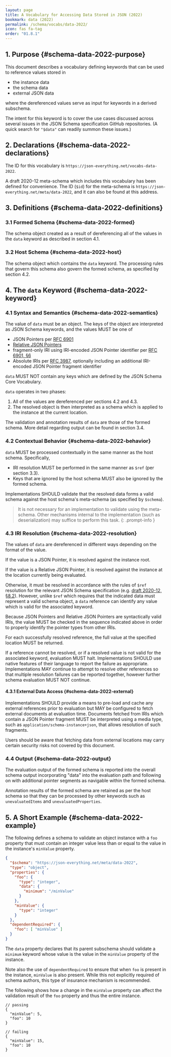 ```yaml
---
layout: page
title: A Vocabulary for Accessing Data Stored in JSON (2022)
bookmark: data (2022)
permalink: /schema/vocabs/data-2022/
icon: fas fa-tag
order: "01.8.1"
---
```

## 1. Purpose {#schema-data-2022-purpose}

This document describes a vocabulary defining keywords that can be used to reference values stored in

- the instance data
- the schema data
- external JSON data

where the dereferenced values serve as input for keywords in a derived subschema.

The intent for this keyword is to cover the use cases discussed across several issues in the JSON Schema specification GitHub repositories.  (A quick search for `"$data"` can readily summon these issues.)

## 2. Declarations {#schema-data-2022-declarations}

The ID for this vocabulary is `https://json-everything.net/vocabs-data-2022`.

A draft 2020-12 meta-schema which includes this vocabulary has been defined for convenience.  The ID (`$id`) for the meta-schema is `https://json-everything.net/meta/data-2022`, and it can also be found at this address.

## 3. Definitions {#schema-data-2022-definitions}

### 3.1 Formed Schema {#schema-data-2022-formed}

The schema object created as a result of dereferencing all of the values in the `data` keyword as described in section 4.1.

### 3.2 Host Schema {#schema-data-2022-host}

The schema object which contains the `data` keyword.  The processing rules that govern this schema also govern the formed schema, as specified by section 4.2.

## 4. The `data` Keyword {#schema-data-2022-keyword}

### 4.1 Syntax and Semantics {#schema-data-2022-semantics}

The value of `data` must be an object.  The keys of the object are interpreted as JSON Schema keywords, and the values MUST be one of

- JSON Pointers per [RFC 6901](https://www.rfc-editor.org/rfc/rfc6901) 
- [Relative JSON Pointers](https://json-schema.org/draft/2019-09/relative-json-pointer.html)
- fragment-only IRI using IRI-encoded JSON Pointer identifier per [RFC 6901, §6](https://www.rfc-editor.org/rfc/rfc6901#section-6)
- Absolute IRIs per [RFC 3987](https://datatracker.ietf.org/doc/html/rfc3987), optionally including an additional IRI-encoded JSON Pointer fragment identifier

`data` MUST NOT contain any keys which are defined by the JSON Schema Core Vocabulary.

`data` operates in two phases:

1. All of the values are dereferenced per sections 4.2 and 4.3.
2. The resolved object is then interpreted as a schema which is applied to the instance at the current location.

The validation and annotation results of `data` are those of the formed schema.  More detail regarding output can be found in section 3.4.

### 4.2 Contextual Behavior {#schema-data-2022-behavior}

`data` MUST be processed contextually in the same manner as the host schema.  Specifically,

- IRI resolution MUST be performed in the same manner as `$ref` (per section 3.3).
- Keys that are ignored by the host schema MUST also be ignored by the formed schema.

Implementations SHOULD validate that the resolved data forms a valid schema against the host schema's meta-schema (as specified by `$schema`).

> It is not necessary for an implementation to validate using the meta-schema.  Other mechanisms internal to the implementation (such as deserialization) may suffice to perform this task.
{: .prompt-info }

### 4.3 IRI Resolution {#schema-data-2022-resolution}

The values of `data` are dereferenced in different ways depending on the format of the value.

If the value is a JSON Pointer, it is resolved against the instance root.

If the value is a Relative JSON Pointer, it is resolved against the instance at the location currently being evaluated.

Otherwise, it must be resolved in accordance with the rules of `$ref` resolution for the relevant JSON Schema specification (e.g. [draft 2020-12, §8.2](https://json-schema.org/draft/2020-12/json-schema-core.html#name-base-uri-anchors-and-derefe)).  However, unlike `$ref` which requires that the indicated data must represent a valid schema object, a `data` reference can identify any value which is valid for the associated keyword.

Because JSON Pointers and Relative JSON Pointers are syntactically valid IRIs, the value MUST be checked in the sequence indicated above in order to properly identify the pointer types from other IRIs.

For each successfully resolved reference, the full value at the specified location MUST be returned.

If a reference cannot be resolved, or if a resolved value is not valid for the associated keyword, evaluation MUST halt.  Implementations SHOULD use native features of their language to report the failure as appropriate.  Implementations MAY continue to attempt to resolve other references so that multiple resolution failures can be reported together, however further schema evaluation MUST NOT continue.

#### 4.3.1 External Data Access {#schema-data-2022-external}

Implementations SHOULD provide a means to pre-load and cache any external references prior to evaluation but MAY be configured to fetch external documents at evaluation time.  Documents fetched from IRIs which contain a JSON Pointer fragment MUST be interpreted using a media type, such as `application/schema-instance+json`, that allows resolution of such fragments.

Users should be aware that fetching data from external locations may carry certain security risks not covered by this document.

### 4.4 Output {#schema-data-2022-output}

The evaluation output of the formed schema is reported into the overall schema output incorporating "data" into the evaluation path and following on with additional pointer segments as navigable within the formed schema.

Annotation results of the formed schema are retained as per the host schema so that they can be processed by other keywords such as `unevaluatedItems` and `unevaluatedProperties`.

## 5. A Short Example {#schema-data-2022-example}

The following defines a schema to validate an object instance with a `foo` property that must contain an integer value less than or equal to the value in the instance's `minValue` property.

```json
{
  "$schema": "https://json-everything.net/meta/data-2022",
  "type": "object",
  "properties": {
    "foo": {
      "type": "integer",
      "data": {
        "minimum": "/minValue"
      }
    },
    "minValue": {
      "type": "integer"
    }
  },
  "dependentRequired": {
    "foo": [ "minValue" ]
  }
}
```

The `data` property declares that its parent subschema should validate a `minimum` keyword whose value is the value in the `minValue` property of the instance.

Note also the use of `dependentRequired` to ensure that when `foo` is present in the instance, `minValue` is also present.  While this not explicitly required of schema authors, this type of insurance mechanism is recommended.

The following shows how a change in the `minValue` property can affect the validation result of the `foo` property and thus the entire instance.

```jsonc
// passing
{
  "minValue": 5,
  "foo": 10
}

// failing
{
  "minValue": 15,
  "foo": 10
}
```
